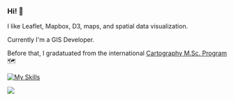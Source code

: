 <!--[![Anurag's GitHub stats](https://github-readme-stats.vercel.app/api?username=sebastian-ch)](https://github.com/anuraghazra/github-readme-stats) -->


### Hi! :ocean:

I like Leaflet, Mapbox, D3, maps, and spatial data visualization.

Currently I'm a GIS Developer.

Before that, I gradatuated from the international [Cartography M.Sc. Program](https://cartographymaster.eu/) :world_map:

[![My Skills](https://skillicons.dev/icons?i=js,ts,react,svelte,d3,html,css,azure,django,py,electron,express,nodejs,figma,ai,ps,git,github,gitlab,postgres,sqlite,postman,vscode,vite&perline=6)](https://skillicons.dev)


![](https://hit.yhype.me/github/profile?user_id=22754012)
